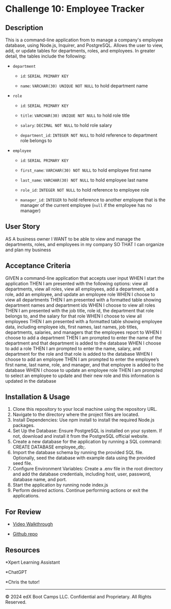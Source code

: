 # Challenge 10: Employee Tracker

## Description

This is a command-line application from to manage a company's employee database, using Node.js, Inquirer, and PostgreSQL. Allows the user to view, add, or update tables for departments, roles, and employees. In greater detail, the tables include the following: 

* `department`

  * `id`: `SERIAL PRIMARY KEY`

  * `name`: `VARCHAR(30) UNIQUE NOT NULL` to hold department name

* `role`

  * `id`: `SERIAL PRIMARY KEY`

  * `title`: `VARCHAR(30) UNIQUE NOT NULL` to hold role title

  * `salary`: `DECIMAL NOT NULL` to hold role salary

  * `department_id`: `INTEGER NOT NULL` to hold reference to department role belongs to

* `employee`

  * `id`: `SERIAL PRIMARY KEY`

  * `first_name`: `VARCHAR(30) NOT NULL` to hold employee first name

  * `last_name`: `VARCHAR(30) NOT NULL` to hold employee last name

  * `role_id`: `INTEGER NOT NULL` to hold reference to employee role

  * `manager_id`: `INTEGER` to hold reference to another employee that is the manager of the current employee (`null` if the employee has no manager)

## User Story

AS A business owner
I WANT to be able to view and manage the departments, roles, and employees in my company
SO THAT I can organize and plan my business

## Acceptance Criteria

GIVEN a command-line application that accepts user input
WHEN I start the application
THEN I am presented with the following options: view all departments, view all roles, view all employees, add a department, add a role, add an employee, and update an employee role
WHEN I choose to view all departments
THEN I am presented with a formatted table showing department names and department ids
WHEN I choose to view all roles
THEN I am presented with the job title, role id, the department that role belongs to, and the salary for that role
WHEN I choose to view all employees
THEN I am presented with a formatted table showing employee data, including employee ids, first names, last names, job titles, departments, salaries, and managers that the employees report to
WHEN I choose to add a department
THEN I am prompted to enter the name of the department and that department is added to the database
WHEN I choose to add a role
THEN I am prompted to enter the name, salary, and department for the role and that role is added to the database
WHEN I choose to add an employee
THEN I am prompted to enter the employee’s first name, last name, role, and manager, and that employee is added to the database
WHEN I choose to update an employee role
THEN I am prompted to select an employee to update and their new role and this information is updated in the database 

## Installation & Usage

1. Clone this repository to your local machine using the repository URL.
2. Navigate to the directory where the project files are located.
3. Install Dependencies: Use npm install to install the required Node.js packages.
4. Set Up the Database: Ensure PostgreSQL is installed on your system. If not, download and install it from the PostgreSQL official website.
5. Create a new database for the application by running a SQL command: CREATE DATABASE employee_db;.
6. Import the database schema by running the provided SQL file. Optionally, seed the database with example data using the provided seed file.
7. Configure Environment Variables: Create a .env file in the root directory and add the database credentials, including host, user, password, database name, and port.
8. Start the application by running node index.js
9. Perform desired actions. Continue performing actions or exit the applications. 

## For Review

* [Video Walkthrough]()

* [Github repo](https://github.com/sunny-script/Challenge-10)

## Resources

*Xpert Learning Assistant

*ChatGPT

*Chris the tutor!

---
© 2024 edX Boot Camps LLC. Confidential and Proprietary. All Rights Reserved.

